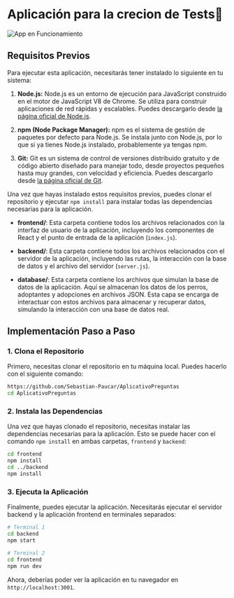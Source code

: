 # Aplicación para la crecion de Tests👤

![App en Funcionamiento](https://github.com/Sebastian-Paucar/AplicativoPreguntas/blob/main/img/image1.png)


## Requisitos Previos

Para ejecutar esta aplicación, necesitarás tener instalado lo siguiente en tu sistema:

1. **Node.js:** Node.js es un entorno de ejecución para JavaScript construido en el motor de JavaScript V8 de Chrome. Se utiliza para construir aplicaciones de red rápidas y escalables. Puedes descargarlo desde [la página oficial de Node.js](https://nodejs.org/).

2. **npm (Node Package Manager):** npm es el sistema de gestión de paquetes por defecto para Node.js. Se instala junto con Node.js, por lo que si ya tienes Node.js instalado, probablemente ya tengas npm.

3. **Git:** Git es un sistema de control de versiones distribuido gratuito y de código abierto diseñado para manejar todo, desde proyectos pequeños hasta muy grandes, con velocidad y eficiencia. Puedes descargarlo desde [la página oficial de Git](https://git-scm.com/).

Una vez que hayas instalado estos requisitos previos, puedes clonar el repositorio y ejecutar `npm install` para instalar todas las dependencias necesarias para la aplicación.


- **frontend/**: Esta carpeta contiene todos los archivos relacionados con la interfaz de usuario de la aplicación, incluyendo los componentes de React y el punto de entrada de la aplicación (`index.js`).

- **backend/**: Esta carpeta contiene todos los archivos relacionados con el servidor de la aplicación, incluyendo las rutas, la interacción con la base de datos y el archivo del servidor (`server.js`).

- **database/**: Esta carpeta contiene los archivos que simulan la base de datos de la aplicación. Aquí se almacenan los datos de los perros, adoptantes y adopciones en archivos JSON. Esta capa se encarga de interactuar con estos archivos para almacenar y recuperar datos, simulando la interacción con una base de datos real.

## Implementación Paso a Paso

### 1. Clona el Repositorio

Primero, necesitas clonar el repositorio en tu máquina local. Puedes hacerlo con el siguiente comando:

```bash
https://github.com/Sebastian-Paucar/AplicativoPreguntas
cd AplicativoPreguntas
```

### 2. Instala las Dependencias

Una vez que hayas clonado el repositorio, necesitas instalar las dependencias necesarias para la aplicación. Esto se puede hacer con el comando `npm install` en ambas carpetas, `frontend` y `backend`:

```bash
cd frontend
npm install
cd ../backend
npm install
```

### 3. Ejecuta la Aplicación

Finalmente, puedes ejecutar la aplicación. Necesitarás ejecutar el servidor backend y la aplicación frontend en terminales separados:

```bash
# Terminal 1
cd backend
npm start

# Terminal 2
cd frontend
npm run dev
```

Ahora, deberías poder ver la aplicación en tu navegador en `http://localhost:3001`.


